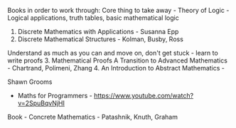 
Books in order to work through:
Core thing to take away - Theory of Logic - Logical applications, truth tables, basic mathematical logic
1. Discrete Mathematics with Applications - Susanna Epp
2. Discrete Mathematical Structures - Kolman, Busby, Ross

Understand as much as you can and move on, don't get stuck - learn to write proofs
3. Mathematical Proofs A Transition to Advanced Mathematics - Chartrand, Polimeni, Zhang
4. An Introduction to Abstract Mathematics - 


Shawn Grooms
- Maths for Programmers - https://www.youtube.com/watch?v=2SpuBqvNjHI



Book - Concrete Mathematics - Patashnik, Knuth, Graham





